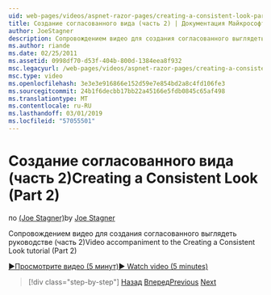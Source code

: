 ```yaml
---
uid: web-pages/videos/aspnet-razor-pages/creating-a-consistent-look-part-2
title: Создание согласованного вида (часть 2) | Документация Майкрософт
author: JoeStagner
description: Сопровождением видео для создания согласованного выглядеть руководстве (часть 2)
ms.author: riande
ms.date: 02/25/2011
ms.assetid: 0998df70-d53f-404b-800d-1384eea8f932
msc.legacyurl: /web-pages/videos/aspnet-razor-pages/creating-a-consistent-look-part-2
msc.type: video
ms.openlocfilehash: 3e3e3e916866e152d59e7e854bd2a8c4fd106fe3
ms.sourcegitcommit: 24b1f6decbb17bb22a45166e5fdb0845c65af498
ms.translationtype: MT
ms.contentlocale: ru-RU
ms.lasthandoff: 03/01/2019
ms.locfileid: "57055501"
---
```

<a name="creating-a-consistent-look-part-2"></a><span data-ttu-id="4dd8d-103">Создание согласованного вида (часть 2)</span><span class="sxs-lookup"><span data-stu-id="4dd8d-103">Creating a Consistent Look (Part 2)</span></span>
====================
<span data-ttu-id="4dd8d-104">по [(Joe Stagner)](https://github.com/JoeStagner)</span><span class="sxs-lookup"><span data-stu-id="4dd8d-104">by [Joe Stagner](https://github.com/JoeStagner)</span></span>

<span data-ttu-id="4dd8d-105">Сопровождением видео для создания согласованного выглядеть руководстве (часть 2)</span><span class="sxs-lookup"><span data-stu-id="4dd8d-105">Video accompaniment to the Creating a Consistent Look tutorial (Part 2)</span></span>

[<span data-ttu-id="4dd8d-106">&#9654;Просмотрите видео (5 минут)</span><span class="sxs-lookup"><span data-stu-id="4dd8d-106">&#9654; Watch video (5 minutes)</span></span>](https://channel9.msdn.com/Blogs/ASP-NET-Site-Videos/creating-a-consistent-look-part-2)

> [!div class="step-by-step"]
> <span data-ttu-id="4dd8d-107">[Назад](creating-a-consistent-look-part-1.md)
> [Вперед](working-with-forms-part-1.md)</span><span class="sxs-lookup"><span data-stu-id="4dd8d-107">[Previous](creating-a-consistent-look-part-1.md)
[Next](working-with-forms-part-1.md)</span></span>
